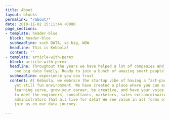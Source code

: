```yaml
---
title: About
layout: blocks
permalink: "/about/"
date: 2018-11-02 15:11:44 +0000
page_sections:
- template: header-blue
  block: header-blue
  subheadline: such DATA, so big, WOW
  headline: This is Keboola!
  content: ''
- template: article-with-perex
  block: article-with-perex
  headline: Throughout the years we have helped a lot of companies and have become
    one big data family. Ready to join a bunch of amazing smart people?
  subheadline: experience you can trust
  content: At Keboola, we embrace the startup vibe of having a fast-paced, challenging,
    yet still fun environment. We have created a place where you can expect a steep
    learning curve, grow your career, be creative, and have your voice heard. Ready
    to meet the engineers, consultants, marketers, sales extraordinaires, accountants,
    administrators that all live for data? We see value in all forms of data, so come
    join us on our data journey.

---
```

